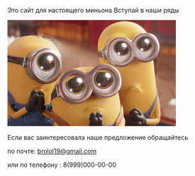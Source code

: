 Это сайт для настоящего миньона
Вступай в наши ряды



![](image.png)



Если вас заинтересовала наше предложение обращайтесь 

по почте: brolol19@gmail.com

или по телефону : 8(999)000-00-00
